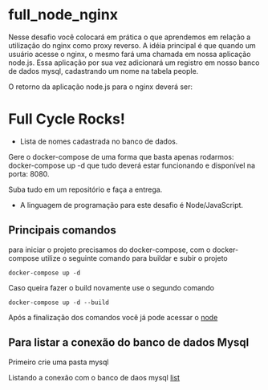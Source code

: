 # full_node_nginx
Nesse desafio você colocará em prática o que aprendemos em relação a utilização do nginx como proxy reverso. A idéia principal é que quando um usuário acesse o nginx, o mesmo fará uma chamada em nossa aplicação node.js. Essa aplicação por sua vez adicionará um registro em nosso banco de dados mysql, cadastrando um nome na tabela people.

O retorno da aplicação node.js para o nginx deverá ser:

<h1>Full Cycle Rocks!</h1>

- Lista de nomes cadastrada no banco de dados.

Gere o docker-compose de uma forma que basta apenas rodarmos: docker-compose up -d que tudo deverá estar funcionando e disponível na porta: 8080.

Suba tudo em um repositório e faça a entrega.

* A linguagem de programação para este desafio é Node/JavaScript.

## Principais comandos 

para iniciar o projeto precisamos do docker-compose, com o docker-compose utilize o seguinte comando para buildar e subir o projeto
```
docker-compose up -d
```
Caso queira fazer o build novamente use o segundo comando
```
docker-compose up -d --build
```
Após a finalização dos comandos você já pode acessar o [node](http://localhost:8080/)
## Para listar a conexão do banco de dados Mysql
Primeiro crie uma pasta mysql

Listando a conexão com o banco de daos mysql [list](http://localhost:8080/list)